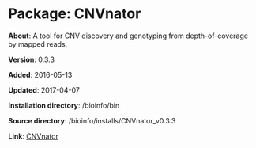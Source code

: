 # Package: CNVnator

**About**: A tool for CNV discovery and genotyping from depth-of-coverage by mapped reads.

**Version**: 0.3.3

**Added**: 2016-05-13

**Updated**: 2017-04-07

**Installation directory**: /bioinfo/bin

**Source directory**: /bioinfo/installs/CNVnator_v0.3.3

**Link**: [CNVnator](https://github.com/abyzovlab/CNVnator)
